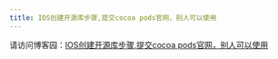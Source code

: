 ```yaml
---
title: IOS创建开源库步骤,提交cocoa pods官网，别人可以使用
---
```


请访问博客园：<a href="http://www.cnblogs.com/bboymars/p/5382012.html">IOS创建开源库步骤,提交cocoa pods官网，别人可以使用</a>